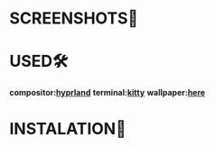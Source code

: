 # SCREENSHOTS🌲


# USED🛠️
**compositor:[hyprland](https://github.com/hyprwm/Hyprland)**
**terminal:[kitty](https://github.com/kovidgoyal/kitty)**
**wallpaper:[here](https://wallhaven.cc/w/76evl9)**
# INSTALATION📮


